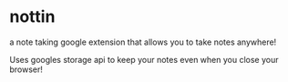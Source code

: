 # nottin
a note taking google extension that allows you to take notes anywhere! 

Uses googles storage api to keep your notes even when you close your browser! 
